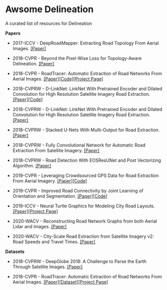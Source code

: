 # Awsome Delineation

A curated list of resources for Delineation

**Papers**


+ 2017-ICCV - DeepRoadMapper: Extracting Road Topology From Aerial Images. [[Paper]](http://openaccess.thecvf.com/content_iccv_2017/html/Mattyus_DeepRoadMapper_Extracting_Road_ICCV_2017_paper.html)

+ 2018-CVPR - Beyond the Pixel-Wise Loss for Topology-Aware Delineation. [[Paper]](https://arxiv.org/abs/1712.02190)

+ 2018-CVPR - RoadTracer: Automatic Extraction of Road Networks From Aerial Images. [[Paper]](http://openaccess.thecvf.com/content_cvpr_2018/html/Bastani_RoadTracer_Automatic_Extraction_CVPR_2018_paper.html)[[Code]](https://github.com/mitroadmaps/roadtracer)[[Project Page]](https://roadmaps.csail.mit.edu/roadtracer/)

+ 2018-CVPRW - D-LinkNet: LinkNet With Pretrained Encoder and Dilated Convolution for High Resolution Satellite Imagery Road Extraction. [[Paper]](http://openaccess.thecvf.com/content_cvpr_2018_workshops/w4/html/Zhou_D-LinkNet_LinkNet_With_CVPR_2018_paper.html)[[Code]](https://github.com/zlkanata/DeepGlobe-Road-Extraction-Challenge)

+ 2018-CVPRW - D-LinkNet: LinkNet With Pretrained Encoder and Dilated Convolution for High Resolution Satellite Imagery Road Extraction. [[Paper]](http://openaccess.thecvf.com/content_cvpr_2018_workshops/w4/html/Zhou_D-LinkNet_LinkNet_With_CVPR_2018_paper.html)

+ 2018-CVPRW - Stacked U-Nets With Multi-Output for Road Extraction. [[Paper]](http://openaccess.thecvf.com/content_cvpr_2018_workshops/w4/html/Sun_Stacked_U-Nets_With_CVPR_2018_paper.html)

+ 2018-CVPRW - Fully Convolutional Network for Automatic Road Extraction From Satellite Imagery. [[Paper]](http://openaccess.thecvf.com/content_cvpr_2018_workshops/w4/html/Buslaev_Fully_Convolutional_Network_CVPR_2018_paper.html)

+ 2018-CVPRW - Road Detection With EOSResUNet and Post Vectorizing Algorithm. [[Paper]](http://openaccess.thecvf.com/content_cvpr_2018_workshops/w4/html/Filin_Road_Detection_With_CVPR_2018_paper.html)

+ 2019-CVPR - Leveraging Crowdsourced GPS Data for Road Extraction From Aerial Imagery. [[Paper]](http://openaccess.thecvf.com/content_CVPR_2019/html/Sun_Leveraging_Crowdsourced_GPS_Data_for_Road_Extraction_From_Aerial_Imagery_CVPR_2019_paper.html)[[Code]](https://github.com/suniique/Leveraging-Crowdsourced-GPS-Data-for-Road-Extraction-from-Aerial-Imagery)

+ 2019-CVPR - Improved Road Connectivity by Joint Learning of Orientation and Segmentation. [[Paper]](http://openaccess.thecvf.com/content_CVPR_2019/html/Batra_Improved_Road_Connectivity_by_Joint_Learning_of_Orientation_and_Segmentation_CVPR_2019_paper.html)[[Code]](https://github.com/anilbatra2185/road_connectivity)

+ 2019-ICCV - Neural Turtle Graphics for Modeling City Road Layouts. [[Paper]](http://openaccess.thecvf.com/content_ICCV_2019/html/Chu_Neural_Turtle_Graphics_for_Modeling_City_Road_Layouts_ICCV_2019_paper.html)[[Project Page]](https://amlankar.github.io/publication/ntg/)

+ 2020-WACV - Reconstructing Road Network Graphs from both Aerial Lidar and Images. [[Paper]](http://openaccess.thecvf.com/content_WACV_2020/html/Parajuli_Reconstructing_Road_Network_Graphs_from_both_Aerial_Lidar_and_Images_WACV_2020_paper.html)

+ 2020-WACV - City-Scale Road Extraction from Satellite Imagery v2: Road Speeds and Travel Times. [[Paper]](http://openaccess.thecvf.com/content_WACV_2020/html/Van_Etten_City-Scale_Road_Extraction_from_Satellite_Imagery_v2_Road_Speeds_and_WACV_2020_paper.html)


**Datasets**

+ 2018-CVPRW - DeepGlobe 2018: A Challenge to Parse the Earth Through Satellite Images. [[Paper]](http://openaccess.thecvf.com/content_cvpr_2018_workshops/w4/html/Demir_DeepGlobe_2018_A_CVPR_2018_paper.html)

+ 2018-CVPR - RoadTracer: Automatic Extraction of Road Networks From Aerial Images. [[Paper]](http://openaccess.thecvf.com/content_cvpr_2018/html/Bastani_RoadTracer_Automatic_Extraction_CVPR_2018_paper.html)[[Dataset]](https://github.com/mitroadmaps/roadtracer)[[Project Page]](https://roadmaps.csail.mit.edu/roadtracer/)
